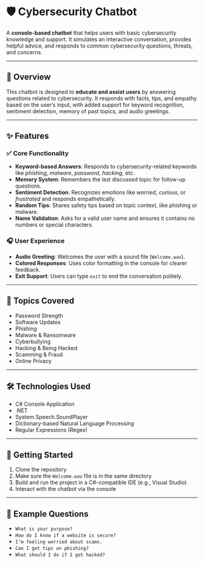 # 🛡️ Cybersecurity Chatbot

A **console-based chatbot** that helps users with basic cybersecurity knowledge and support. It simulates an interactive conversation, provides helpful advice, and responds to common cybersecurity questions, threats, and concerns.

---

## 🧠 Overview

This chatbot is designed to **educate and assist users** by answering questions related to cybersecurity. It responds with facts, tips, and empathy based on the user’s input, with added support for keyword recognition, sentiment detection, memory of past topics, and audio greetings.

---

## ✨ Features

### ✅ Core Functionality
- **Keyword-based Answers**: Responds to cybersecurity-related keywords like *phishing*, *malware*, *password*, *hacking*, etc.
- **Memory System**: Remembers the last discussed topic for follow-up questions.
- **Sentiment Detection**: Recognizes emotions like *worried*, *curious*, or *frustrated* and responds empathetically.
- **Random Tips**: Shares safety tips based on topic context, like phishing or malware.
- **Name Validation**: Asks for a valid user name and ensures it contains no numbers or special characters.

### 🎧 User Experience
- **Audio Greeting**: Welcomes the user with a sound file (`Welcome.wav`).
- **Colored Responses**: Uses color formatting in the console for clearer feedback.
- **Exit Support**: Users can type `exit` to end the conversation politely.

---

## 📌 Topics Covered

- Password Strength  
- Software Updates  
- Phishing  
- Malware & Ransomware  
- Cyberbullying  
- Hacking & Being Hacked  
- Scamming & Fraud  
- Online Privacy  

---

## 🛠️ Technologies Used

- C# Console Application  
- .NET  
- System.Speech.SoundPlayer  
- Dictionary-based Natural Language Processing  
- Regular Expressions (Regex)

---

## 🚀 Getting Started

1. Clone the repository
2. Make sure the `Welcome.wav` file is in the same directory
3. Build and run the project in a C#-compatible IDE (e.g., Visual Studio)
4. Interact with the chatbot via the console

---

## 📄 Example Questions

- `What is your purpose?`  
- `How do I know if a website is secure?`  
- `I’m feeling worried about scams.`  
- `Can I get tips on phishing?`  
- `What should I do if I got hacked?`


